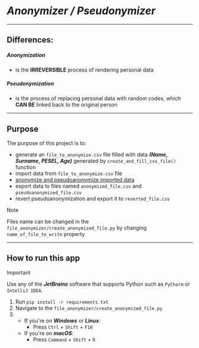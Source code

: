 # *Anonymizer / Pseudonymizer*

***

<a name="why"></a>
## Differences:

##### *Anonymization*
 - is the **IRREVERSIBLE** process of rendering personal data

##### *Pseudonymization*
 - is the process of replacing personal data with random codes, which **CAN BE** linked back to the original person

***

## Purpose
The purpose of this project is to:
* generate an `file_to_anonymize.csv` file filled with data ***(Name, Surname, PESEL, Age)*** generated by `create_and_fill_csv_file()` function
* import data from `file_to_anonymize.csv` file
* [anonymize and pseudoanonymize imported data](#why)
* export data to files named `anonymized_file.csv` and `pseudoanonymized_file.csv`
* revert pseudoanonymization and export it to `reverted_file.csv`


> [!NOTE]
> Files name can be changed in the `file_anonymizer/create_anonymized_file.py` by changing ```name_of_file_to_write``` property

***
    
## How to run this app

> [!IMPORTANT]
> Use any of the ***JetBrains*** software that supports Python such as `PyCharm` or  `IntelliJ IDEA`.

1. Run `pip install -r requirements.txt`
2. Navigate to the `file_anonymizer/create_anonymized_file.py`
3.
   - If you're on ***Windows*** or ***Linux***: 
     - Press `Ctrl` + `Shift` + `F10`
   - If you're on ***macOS***:
     - Press `Command` + `Shift` + `R`